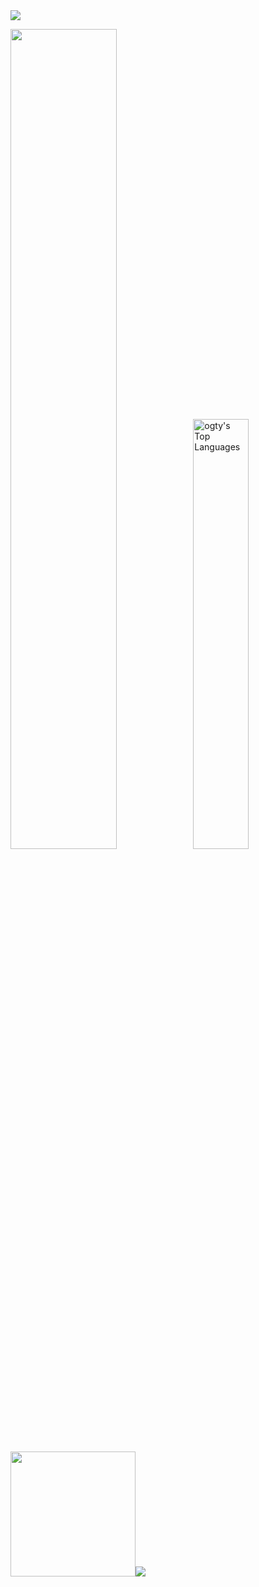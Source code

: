 <img src="https://activity-graph.herokuapp.com/graph?username=ogty&bg_color=00000000&hide_border=true&color=777777&line=777777&point=777777" />

<img src="https://github-readme-streak-stats.herokuapp.com?user=ogty&theme=github-dark&hide_border=true&date_format=%5BY.%5Dn.j&sideNums=777777&background=00000000&border=777777&stroke=777777&ring=777777&fire=777777&currStreakNum=777777&currStreakLabel=777777&sideLabels=777777&dates=777777" width="58%" /><img alt="ogty's Top Languages" src="https://github-readme-stats.vercel.app/api/top-langs/?username=ogty&langs_count=10&layout=compact&hide_border=true&&title_color=777777&text_color=777777&icon_color=777777&bg_color=00000000&border_color=00000000&hide=Jupyter%20Notebook" width="42%" />

<img src="https://stretching-gopher.herokuapp.com/?username=ogty&color=777777" height="200" /><img src="https://increasing-container.herokuapp.com/?username=ogty&color=777777" />
